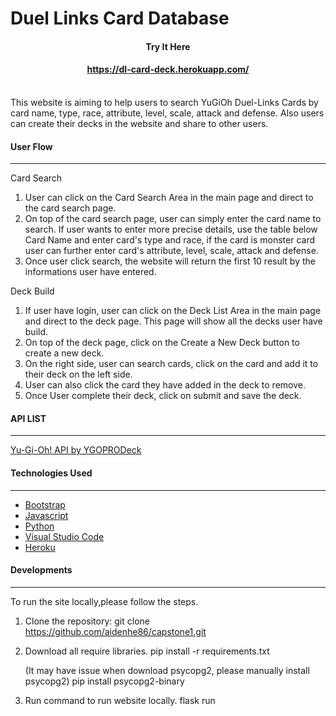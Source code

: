 # Duel Links Card Database


#### <div align="center">Try It Here</div>
#### <div align="center">https://dl-card-deck.herokuapp.com/</div>

<br>
This website is aiming to help users to search YuGiOh Duel-Links Cards by card name, type, race, attribute, level, scale, attack and defense. Also users can create their decks in the website and share to other users.

#### User Flow
***
Card Search
1. User can click on the Card Search Area in the main page and direct to the card search page.
2. On top of the card search page, user can simply enter the card name to search. If user wants to enter more precise details, use the table below Card Name and enter card's type and race, if the card is monster card user can further enter card's attribute, level, scale, attack and defense.
3. Once user click search, the website will return the first 10 result by the informations user have entered.

Deck Build
1. If user have login, user can click on the Deck List Area in the main page and direct to the deck page. This page will show all the decks user have build.
2. On top of the deck page, click on the Create a New Deck button to create a new deck.
3. On the right side, user can search cards, click on the card and add it to their deck on the left side.
4. User can also click the card they have added in the deck to remove.
5. Once User complete their deck, click on submit and save the deck.

#### API LIST
***
[Yu-Gi-Oh! API by YGOPRODeck](https://db.ygoprodeck.com/api-guide/)

#### Technologies Used
***
* [Bootstrap](https://getbootstrap.com/)
* [Javascript](https://www.javascript.com/)
* [Python](https://www.python.org/)
* [Visual Studio Code](https://code.visualstudio.com/)
* [Heroku](https://www.heroku.com/)


#### Developments
***
To run the site locally,please follow the steps.
1. Clone the repository:
   git clone https://github.com/aidenhe86/capstone1.git

2. Download all require libraries.
   pip install -r requirements.txt

   (It may have issue when download psycopg2, please manually install psycopg2)
   pip install psycopg2-binary

3. Run command to run website locally.
   flask run